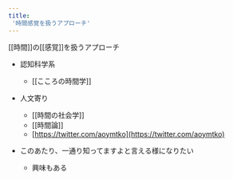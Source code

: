 ```yaml
---
title:
 '時間感覚を扱うアプローチ'
---
```


[[時間]]の[[感覚]]を扱うアプローチ
- 認知科学系
    - [[こころの時間学]]
- 人文寄り
    - [[時間の社会学]]
    - [[時間論]]
    - [https://twitter.com/aoymtko](https://twitter.com/aoymtko)

- このあたり、一通り知ってますよと言える様になりたい
    - 興味もある
